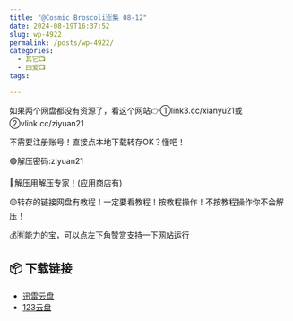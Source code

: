 ```yaml
---
title: "@Cosmic Broscoli🈴集 08-12"
date: 2024-08-19T16:37:52
slug: wp-4922
permalink: /posts/wp-4922/
categories:
  - 其它📺
  - 四爱📺
tags:

---
```


如果两个网盘都没有资源了，看这个网站👉①link3.cc/xianyu21或②vlink.cc/ziyuan21

不需要注册账号！直接点本地下载转存OK？懂吧！

🟢解压密码:ziyuan21

🔵解压用解压专家！(应用商店有)

🟡转存的链接网盘有教程！一定要看教程！按教程操作！不按教程操作你不会解压！

💰🈶能力的宝，可以点左下角赞赏支持一下网站运行

## 📦 下载链接
- [迅雷云盘](https://blziyuan21.com/pay-download/4922?key=d4f9eb6f41&down_id=0)
- [123云盘](https://blziyuan21.com/pay-download/4922?key=d4f9eb6f41&down_id=1)

